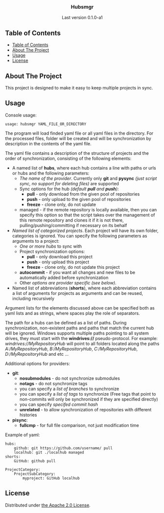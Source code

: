 <p align="center">
    <h3 align="center">Hubsmgr</h3>
    <p align="center">Last version 0.1.0-a1</p>
</p>


## Table of Contents

- [Table of Contents](#table-of-contents)
- [About The Project](#about-the-project)
- [Usage](#usage)
- [License](#license)


## About The Project

This project is designed to make it easy to keep multiple projects in sync.

## Usage

Console usage:

    usage: hubsmgr YAML_FILE_OR_DIRECTORY

The program will load finded yaml file or all yaml files in the directory. For the processed files, folder will be created and will be synchronization by description in the contents of the yaml file.

The yaml file contains a description of the structure of projects and the order of synchronization, consisting of the following elements:
 - A named list of **hubs**, where each hub contains a line with paths or urls or hubs and the following parameters:
    - *The name of the provider*. Currently only **git** and **pysync** *(just script sync, no support for deleting files)* are supported
    - Sync options for the hub *(default **pull** and **push**)*:
        - **pull** - only download from the given pool of repositories
        - **push** - only upload to the given pool of repositories
        - **freeze** - clone only, do not update
    - managed - if the remote repository is locally available, then you can specify this option so that the script takes over the management of this remote repository and clones it if it is not there, pulling/pushing/committing if necessary on its behalf
 - *Named list of categorized projects*. Each project will have its own folder, categories is ignored. You can specify the following parameters as arguments to a project:
    - *One or more hubs* to sync with
    - Project synchronization options:
        - **pull** - only download this project
        - **push** - only upload this project
        - **freeze** - clone only, do not update this project
    - **autocommit** - if you want all changes and new files to be automatically added before synchronization
    - Other *options are provider specific* *(see below)*.
 - Named list of abbreviations (**shorts**), where each abbreviation contains a list of arguments for projects as arguments and can be reused, including recursively

Argument lists for the elements discussed above can be specified both as yaml lists and as strings, where spaces play the role of separators.

The path for a hubs can be defined as a list of paths. During synchronization, non-existent paths and paths that match the current hub will be ignored. Windows supports multiple paths pointing to all system drives, they must start with the **windrives://** pseudo-protocol. For example: *windrives://MyRepositoryHub* will point to all folders located along the paths *A:/MyRepositoryHub*, *B:/MyRepositoryHub*, *C:/MyRepositoryHub*, *D:/MyRepositoryHub* and etc ...

Additional options for providers:
   - **git**:
      - **nosubmodules** - do not synchronize submodules
      - **notags** - do not synchronize tags
      - you can specify a *list of branches* to synchronize
      - you can specify a *list of tags* to synchronize (Free tags that point to non-commits will only be synchronized if they are specified directly)
      - you can specify *specifed commit hash*
      - **unrelated** - to allow synchronization of repositories with different histories
  - **pisync**:
     - **fullcmp** - for full file comparison, not just modification time

Example of yaml:

    hubs:
        github: git https://github.com/username/ pull
        localhub: git ./localhub managed
    shorts:
        GitHub: github pull

    ProjectCategory:
        ProjectSubCategory:
            myproject: GitHub localhub

## License

Distributed under [the Apache 2.0 License](./LICENSE).
